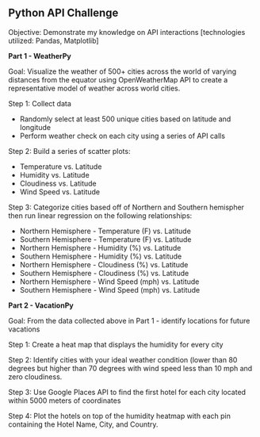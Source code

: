 ## Python API Challenge

Objective: Demonstrate my knowledge on API interactions
[technologies utilized: Pandas, Matplotlib]

<b> Part 1 - WeatherPy </b>

Goal: Visualize the weather of 500+ cities across the world of varying distances from the equator using OpenWeatherMap API to create a representative model of weather across world cities. 

Step 1: Collect data 
- Randomly select at least 500 unique cities based on latitude and longitude
- Perform weather check on each city using a series of API calls 

Step 2: Build a series of scatter plots:
- Temperature vs. Latitude
- Humidity vs. Latitude
- Cloudiness vs. Latitude
- Wind Speed vs. Latitude

Step 3: Categorize cities based off of Northern and Southern hemispher then run linear regression on the following relationships:
- Northern Hemisphere - Temperature (F) vs. Latitude
- Southern Hemisphere - Temperature (F) vs. Latitude
- Northern Hemisphere - Humidity (%) vs. Latitude
- Southern Hemisphere - Humidity (%) vs. Latitude
- Northern Hemisphere - Cloudiness (%) vs. Latitude
- Southern Hemisphere - Cloudiness (%) vs. Latitude
- Northern Hemisphere - Wind Speed (mph) vs. Latitude
- Southern Hemisphere - Wind Speed (mph) vs. Latitude

<b> Part 2 - VacationPy </b>

Goal: From the data collected above in Part 1 - identify locations for future vacations

Step 1: Create a heat map that displays the humidity for every city

Step 2: Identify cities with your ideal weather condition (lower than 80 degrees but higher than 70 degrees with wind speed less than 10 mph and zero cloudiness. 

Step 3: Use Google Places API to find the first hotel for each city located within 5000 meters of coordinates

Step 4: Plot the hotels on top of the humidity heatmap with each pin containing the Hotel Name, City, and Country.
